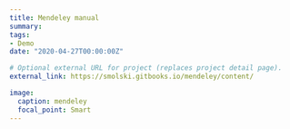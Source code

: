 ```yaml
---
title: Mendeley manual 
summary: 
tags:
- Demo
date: "2020-04-27T00:00:00Z"

# Optional external URL for project (replaces project detail page).
external_link: https://smolski.gitbooks.io/mendeley/content/

image:
  caption: mendeley
  focal_point: Smart
---
```


